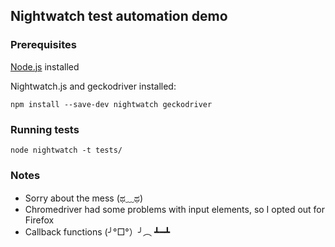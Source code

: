 ## Nightwatch test automation demo

### Prerequisites

[Node.js](https://nodejs.org/en/) installed

Nightwatch.js and geckodriver installed:

 ```npm install --save-dev nightwatch geckodriver```

### Running tests
 
```node nightwatch -t tests/```

### Notes

- Sorry about the mess (ಥ﹏ಥ)
- Chromedriver had some problems with input elements, so I opted out for Firefox
- Callback functions (╯°□°）╯︵ ┻━┻
